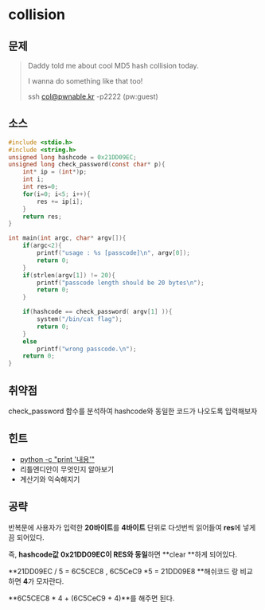 # collision

## 문제

> Daddy told me about cool MD5 hash collision today.
>
> I wanna do something like that too!
>
> ssh col@pwnable.kr -p2222 \(pw:guest\)

## 소스

```c
#include <stdio.h>
#include <string.h>
unsigned long hashcode = 0x21DD09EC;
unsigned long check_password(const char* p){
    int* ip = (int*)p;
    int i;
    int res=0;
    for(i=0; i<5; i++){
        res += ip[i];
    }
    return res;
}

int main(int argc, char* argv[]){
    if(argc<2){
        printf("usage : %s [passcode]\n", argv[0]);
        return 0;
    }
    if(strlen(argv[1]) != 20){
        printf("passcode length should be 20 bytes\n");
        return 0;
    }

    if(hashcode == check_password( argv[1] )){
        system("/bin/cat flag");
        return 0;
    }
    else
        printf("wrong passcode.\n");
    return 0;
}
```

## 취약점

check\_password 함수를 분석하여 hashcode와 동일한 코드가 나오도록 입력해보자

## 힌트

* [python -c "print '내용'"](https://goyunho.gitbooks.io/solutions/content/tools/python.html)
* 리틀엔디안이 무엇인지 알아보기 
* 계산기와 익숙해지기 

## 공략



반복문에 사용자가 입력한 **20바이트**를 **4바이트** 단위로 다섯번씩 읽어들여 **res**에 넣게 끔 되어있다.

즉, **hashcode값** **0x21DD09EC이 RES와 동일**하면 **clear **하게 되어있다.

**21DD09EC / 5 = 6C5CEC8  , 6C5CeC9 \*5 = 21DD09E8 **해쉬코드 랑 비교하면 **4**가 모자란다. 

**6C5CEC8 \* 4 + \(6C5CeC9 + 4\)**를 해주면 된다. 



